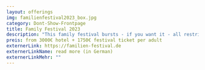 ```yaml
---
layout: offerings
img: familienfestival2023_box.jpg
category: Dont-Show-Frontpage
title: Family Festival 2023
description: "This family festival bursts - if you want it - all restrictive and freedom-taking ideas that are linked to life as a family. It is possible to live, work, be, experiment, relaxed and open as a family - the limit is always in your own head. Start to change it."
preis: from 3000€ hotel + 1750€ festival ticket per adult
externerLink: https://familien-festival.de
externerLinkName: read more (in German)
externerLinkMehr: ""
---
```

